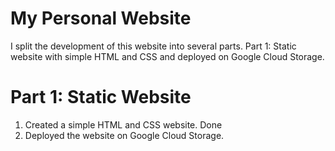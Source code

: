# My Personal Website
I split the development of this website into several parts.
Part 1: Static website with simple HTML and CSS and deployed on Google Cloud Storage.

# Part 1: Static Website
1. Created a simple HTML and CSS website. Done
2. Deployed the website on Google Cloud Storage.